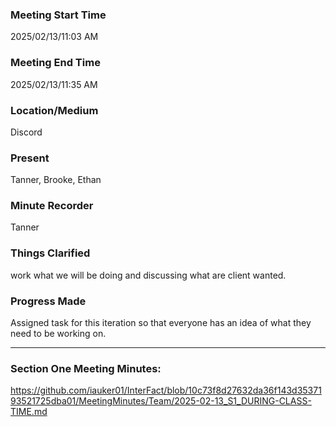 ### Meeting Start Time

2025/02/13/11:03 AM

### Meeting End Time

2025/02/13/11:35 AM

### Location/Medium

Discord

### Present

Tanner, Brooke, Ethan

### Minute Recorder

Tanner

### Things Clarified
work what we will be doing and discussing what are client wanted.

### Progress Made
Assigned task for this iteration so that everyone has an idea of what they need to be working on.


----------------------------------------------------------------------------------------------------------------------
### Section One Meeting Minutes:
https://github.com/iauker01/InterFact/blob/10c73f8d27632da36f143d3537193521725dba01/MeetingMinutes/Team/2025-02-13_S1_DURING-CLASS-TIME.md

